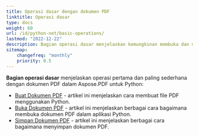 ```yaml
---
title: Operasi dasar dengan dokumen PDF
linktitle: Operasi dasar
type: docs
weight: 60
url: /id/python-net/basic-operations/
lastmod: "2022-12-22"
description: Bagian operasi dasar menjelaskan kemungkinan membuka dan menyimpan dokumen PDF menggunakan Aspose.PDF untuk Python via .NET.
sitemap:
    changefreq: "monthly"
    priority: 0.5
---
```


**Bagian operasi dasar** menjelaskan operasi pertama dan paling sederhana dengan dokumen PDF dalam Aspose.PDF untuk Python:

- [Buat Dokumen PDF](/pdf/id/python-net/create-document/) - artikel ini menjelaskan cara membuat file PDF menggunakan Python.
- [Buka Dokumen PDF](/pdf/id/python-net/open-pdf-document/) - artikel ini menjelaskan berbagai cara bagaimana membuka dokumen PDF dalam aplikasi Python.
- [Simpan Dokumen PDF](/pdf/id/python-net/save-pdf-document/) - artikel ini menjelaskan berbagai cara bagaimana menyimpan dokumen PDF.